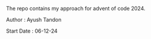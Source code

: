 The repo contains my approach for advent of code 2024.

Author : Ayush Tandon

Start Date : 06-12-24
